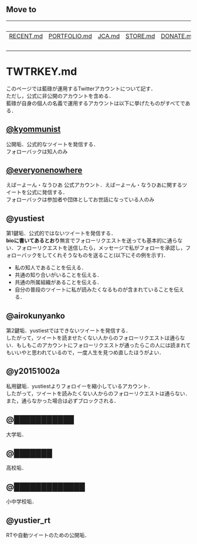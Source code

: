 ## Move to
||||||Here||
|:-:|:-:|:-:|:-:|:-:|:-:|:-:|
|[RECENT.md](https://github.com/yustier/yustier/blob/master/RECENT.md)|[PORTFOLIO.md](https://github.com/yustier/yustier/blob/master/PORTFOLIO.md)|[JCA.md](https://github.com/yustier/yustier/blob/master/JCA.md)|[STORE.md](https://github.com/yustier/yustier/blob/master/STORE.md)|[DONATE.md](https://github.com/yustier/yustier/blob/master/DONATE.md)|[ABOUT.md](https://github.com/yustier/yustier/blob/master/ABOUT.md)|[README.md](https://github.com/yustier/yustier/blob/master/README.md)|
||||||**TWTRKEY.md**||


# TWTRKEY.md

このページでは藍碌が運用するTwitterアカウントについて記す．  
ただし，公式に非公開のアカウントを含める．  
藍碌が自身の個人の名義で運用するアカウントは以下に挙げたものがすべてである．

## [@kyommunist](https://twitter.com/kyommunist)
公開垢．公式的なツイートを発信する．  
フォローバックは知人のみ

## [@everyonenowhere](https://twitter.com/everyonenowhere)
えばーよーん・なうひあ 公式アカウント．えばーよーん・なうひあに関するツイートを公式に発信する．  
フォローバックは参加者や団体としてお世話になっている人のみ

## @yustiest
第1鍵垢．公式的ではないツイートを発信する．  
**bioに書いてあるとおり**無言でフォローリクエストを送っても基本的に通らない．フォローリクエストを送信したら，メッセージで私がフォローを承認し，フォローバックをしてくれそうなものを送ること(以下にその例を示す)．

- 私の知人であることを伝える．
- 共通の知り合いがいることを伝える．
- 共通の所属組織があることを伝える．
- 自分の普段のツイートに私が読みたくなるものが含まれていることを伝える．

## @airokunyanko
第2鍵垢．yustiestではできないツイートを発信する．  
したがって，ツイートを読ませたくない人からのフォローリクエストは通らない．もしもこのアカウントにフォローリクエストが通ったらこの人には読まれてもいいやと思われているので，一度人生を見つめ直したほうがよい．

## @y20151002a
私用鍵垢．yustiestよりフォロイーを縮小しているアカウント．  
したがって，ツイートを読みたくない人からのフォローリクエストは通らない．また，通らなかった場合は必ずブロックされる．

## @███████████
大学垢．

## @███████
高校垢．

## @█████████████
小中学校垢．

## @yustier_rt
RTや自動ツイートのための公開垢．


<!--
Copyright 2020 Airoku
-->

